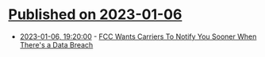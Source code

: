 # [Published on 2023-01-06](index.md)

* [2023-01-06, 19:20:00](https://news.slashdot.org/story/23/01/06/1659213/fcc-wants-carriers-to-notify-you-sooner-when-theres-a-data-breach?utm_source=rss1.0mainlinkanon&utm_medium=feed) - [FCC Wants Carriers To Notify You Sooner When There's a Data Breach](https://news.slashdot.org/story/23/01/06/1659213/fcc-wants-carriers-to-notify-you-sooner-when-theres-a-data-breach?utm_source=rss1.0mainlinkanon&utm_medium=feed)
